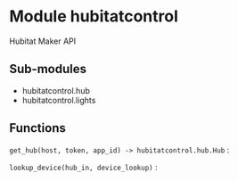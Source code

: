 Module hubitatcontrol
=====================
Hubitat Maker API

Sub-modules
-----------
* hubitatcontrol.hub
* hubitatcontrol.lights

Functions
---------

    
`get_hub(host, token, app_id) ‑> hubitatcontrol.hub.Hub`
:   

    
`lookup_device(hub_in, device_lookup)`
: